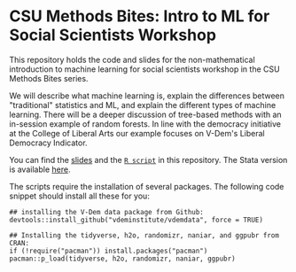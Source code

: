 # CSU Methods Bites: Intro to ML for Social Scientists Workshop

This repository holds the code and slides for the non-mathematical introduction to machine learning for social scientists workshop in the CSU Methods Bites series. 

We will describe what machine learning is, explain the differences between "traditional" statistics and ML, and explain the different types of machine learning. There will be a deeper discussion of tree-based methods with an in-session example of random forests. In line with the democracy initiative at the College of Liberal Arts our example focuses on V-Dem's Liberal Democracy Indicator. 

You can find the [slides](./slides/slides.pdf) and the [`R script`](./scripts/workshop_rf_demo.R) in this repository. The Stata version is available [here](https://www.youtube.com/watch?v=xm3YgoEiEDc).

The scripts require the installation of several packages. The following code snippet should install all these for you:

```
## installing the V-Dem data package from Github:
devtools::install_github("vdeminstitute/vdemdata", force = TRUE)

## Installing the tidyverse, h2o, randomizr, naniar, and ggpubr from CRAN:
if (!require("pacman")) install.packages("pacman")
pacman::p_load(tidyverse, h2o, randomizr, naniar, ggpubr)
```
